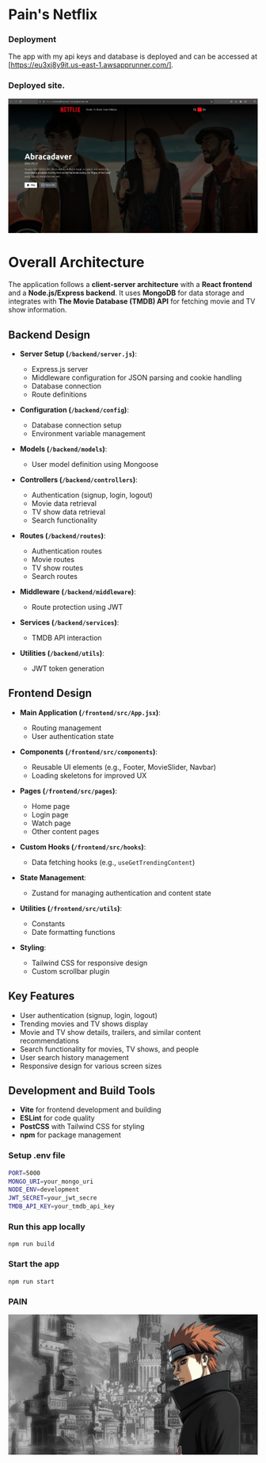 # Pain's Netflix

### Deployment
The app with my api keys and database is deployed and can be accessed at [https://eu3xj8y9it.us-east-1.awsapprunner.com/].

### Deployed site.
![alt text](image.png)

# Overall Architecture

The application follows a **client-server architecture** with a **React frontend** and a **Node.js/Express backend**. It uses **MongoDB** for data storage and integrates with **The Movie Database (TMDB) API** for fetching movie and TV show information.

## Backend Design

- **Server Setup (`/backend/server.js`)**:
  - Express.js server
  - Middleware configuration for JSON parsing and cookie handling
  - Database connection
  - Route definitions

- **Configuration (`/backend/config`)**:
  - Database connection setup
  - Environment variable management

- **Models (`/backend/models`)**:
  - User model definition using Mongoose

- **Controllers (`/backend/controllers`)**:
  - Authentication (signup, login, logout)
  - Movie data retrieval
  - TV show data retrieval
  - Search functionality

- **Routes (`/backend/routes`)**:
  - Authentication routes
  - Movie routes
  - TV show routes
  - Search routes

- **Middleware (`/backend/middleware`)**:
  - Route protection using JWT

- **Services (`/backend/services`)**:
  - TMDB API interaction

- **Utilities (`/backend/utils`)**:
  - JWT token generation

## Frontend Design

- **Main Application (`/frontend/src/App.jsx`)**:
  - Routing management
  - User authentication state

- **Components (`/frontend/src/components`)**:
  - Reusable UI elements (e.g., Footer, MovieSlider, Navbar)
  - Loading skeletons for improved UX

- **Pages (`/frontend/src/pages`)**:
  - Home page
  - Login page
  - Watch page
  - Other content pages

- **Custom Hooks (`/frontend/src/hooks`)**:
  - Data fetching hooks (e.g., `useGetTrendingContent`)

- **State Management**:
  - Zustand for managing authentication and content state

- **Utilities (`/frontend/src/utils`)**:
  - Constants
  - Date formatting functions

- **Styling**:
  - Tailwind CSS for responsive design
  - Custom scrollbar plugin

## Key Features

- User authentication (signup, login, logout)
- Trending movies and TV shows display
- Movie and TV show details, trailers, and similar content recommendations
- Search functionality for movies, TV shows, and people
- User search history management
- Responsive design for various screen sizes

## Development and Build Tools

- **Vite** for frontend development and building
- **ESLint** for code quality
- **PostCSS** with Tailwind CSS for styling
- **npm** for package management

### Setup .env file

```bash
PORT=5000
MONGO_URI=your_mongo_uri
NODE_ENV=development
JWT_SECRET=your_jwt_secre
TMDB_API_KEY=your_tmdb_api_key
```

### Run this app locally

```shell
npm run build
```

### Start the app

```shell
npm run start
```

### PAIN 
![alt text](image-1.png)